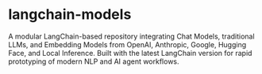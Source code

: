 # langchain-models
A modular LangChain-based repository integrating Chat Models, traditional LLMs, and Embedding Models from OpenAI, Anthropic, Google, Hugging Face, and Local Inference. Built with the latest LangChain version for rapid prototyping of modern NLP and AI agent workflows.
